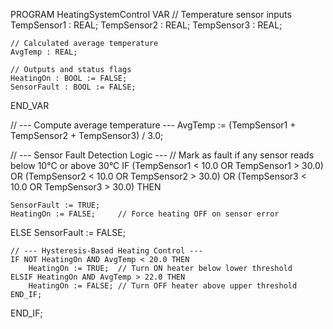 PROGRAM HeatingSystemControl
VAR
    // Temperature sensor inputs
    TempSensor1 : REAL;
    TempSensor2 : REAL;
    TempSensor3 : REAL;

    // Calculated average temperature
    AvgTemp : REAL;

    // Outputs and status flags
    HeatingOn : BOOL := FALSE;
    SensorFault : BOOL := FALSE;
END_VAR

// --- Compute average temperature ---
AvgTemp := (TempSensor1 + TempSensor2 + TempSensor3) / 3.0;

// --- Sensor Fault Detection Logic ---
// Mark as fault if any sensor reads below 10°C or above 30°C
IF (TempSensor1 < 10.0 OR TempSensor1 > 30.0) OR
   (TempSensor2 < 10.0 OR TempSensor2 > 30.0) OR
   (TempSensor3 < 10.0 OR TempSensor3 > 30.0) THEN

    SensorFault := TRUE;
    HeatingOn := FALSE;     // Force heating OFF on sensor error

ELSE
    SensorFault := FALSE;

    // --- Hysteresis-Based Heating Control ---
    IF NOT HeatingOn AND AvgTemp < 20.0 THEN
        HeatingOn := TRUE;  // Turn ON heater below lower threshold
    ELSIF HeatingOn AND AvgTemp > 22.0 THEN
        HeatingOn := FALSE; // Turn OFF heater above upper threshold
    END_IF;
END_IF;
